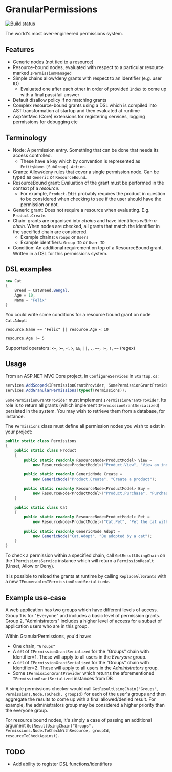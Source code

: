 # GranularPermissions

[![Build status](https://api.travis-ci.org/lol768/GranularPermissions.svg?branch=master)](https://travis-ci.org/lol768/GranularPermissions)

The world's most over-engineered permissions system.

## Features

* Generic nodes (not tied to a resource)
* Resource-bound nodes, evaluated with respect to a particular resource marked `IPermissionManaged`
* Simple chains allow/deny grants with respect to an identifier (e.g. user ID)
  * Evaluated one after each other in order of provided `Index` to come up with a final pass/fail answer
* Default disallow policy if no matching grants
* Complex resource-bound grants using a DSL which is compiled into AST transformation at startup and then evaluated at runtime
* AspNetMvc (Core) extensions for registering services, logging permissions for debugging etc

## Terminology

* Node: A permission entry. Something that can be done that needs its access controlled.
  * These have a key which by convention is represented as `EntityName.[SubGroup].Action`.
* Grants: Allow/deny rules that cover a single permission node. Can be typed as `Generic` or `ResourceBound`.
* ResourceBound grant: Evaluation of the grant must be performed in the context pf a _resource_.
  * For example, `Product.Edit` probably requires the product in question to be considered when
    checking to see if the user should have the permission or not.
* Generic grant: Does not require a resource when evaluating. E.g. `Product.Create`.
* Chain: grants are organised into _chains_ and have identifiers _within a chain_. When nodes are checked, all
grants that match the identifier in the specified chain are considered.
  * Example chains: `Groups` or `Users`
  * Example identifiers: `Group ID` or `User ID`
* Condition: An additional requirement on top of a ResourceBound grant. Written in a DSL for this permissions system.

## DSL examples

```csharp
new Cat
{
    Breed = CatBreed.Bengal,
    Age = 10,
    Name = "Felix"
}
```

You could write some conditions for a resource bound grant on node `Cat.Adopt`:

`resource.Name == "Felix" || resource.Age < 10`

`resource.Age != 5`

Supported operators: `<=`, `>=`, `<`, `>`, `&&`, `||`, `.`, `==`, `!=`, `!`, `~=` (regex)

## Usage

From an ASP.NET MVC Core project, in `ConfigureServices` in `Startup.cs`:

```csharp
services.AddScoped<IPermissionGrantProvider, SomePermissionGrantProvider>();
services.AddGranularPermissions(typeof(Permissions));
```

`SomePermissionGrantProvider` must implement `IPermissionGrantProvider`. Its role is to
return all grants (which implement `IPermissionGrantSerialized`) persisted in the system.
You may wish to retrieve them from a database, for instance.

The `Permissions` class must define all permission nodes you wish to exist in your project:

```csharp
public static class Permissions
{
    public static class Product
    {
        public static readonly ResourceNode<ProductModel> View =
            new ResourceNode<ProductModel>("Product.View", "View an individual product");
        
        public static readonly GenericNode Create =
            new GenericNode("Product.Create", "Create a product");
        
        public static readonly ResourceNode<ProductModel> Buy =
            new ResourceNode<ProductModel>("Product.Purchase", "Purchase an individual product");
    }
    
    public static class Cat
    {
        public static readonly ResourceNode<ProductModel> Pet =
            new ResourceNode<ProductModel>("Cat.Pet", "Pet the cat without being bitten/scratched");
        
        public static readonly GenericNode Adopt =
            new GenericNode("Cat.Adopt", "Be adopted by a cat");
    }
}
```

To check a permission within a specified chain, call `GetResultUsingChain` on the `IPermissionsService` instance which will return a `PermissionResult` (Unset, Allow or Deny).

It is possible to reload the grants at runtime by calling `ReplaceAllGrants` with a new `IEnumerable<IPermissionGrantSerialized>`.

## Example use-case

A web application has two groups which have different levels of access. Group 1 is for "Everyone" and includes a basic level of permission grants. Group 2, "Administrators" includes a higher level of access for a subset of application users who are in this group.

Within GranularPermissions, you'd have:

* One chain, `"Groups"`
* A set of `IPermissionGrantSerialized` for the "Groups" chain with Identifier=1. These will apply to all users in the _Everyone_ group.
* A set of `IPermissionGrantSerialized` for the "Groups" chain with Identifier=2. These will apply to all users in the _Administrators_ group.
* Some `IPermissionGrantProvider` which returns the aforementioned `IPermissionGrantSerialized` instances from DB

A simple permissions checker would call `GetResultUsingChain("Groups", Permissions.Node.ToCheck, groupId)` for each of the user's groups and then aggregate the results to come up with a final allowed/denied result. For example, the administrators group may be considered a higher priority than the everyone group.

For resource bound nodes, it's simply a case of passing an additional argument `GetResultUsingChain("Groups", Permissions.Node.ToCheckWithResource, groupId, resourceToCheckAgainst)`.

## TODO

* Add ability to register DSL functions/identifiers

